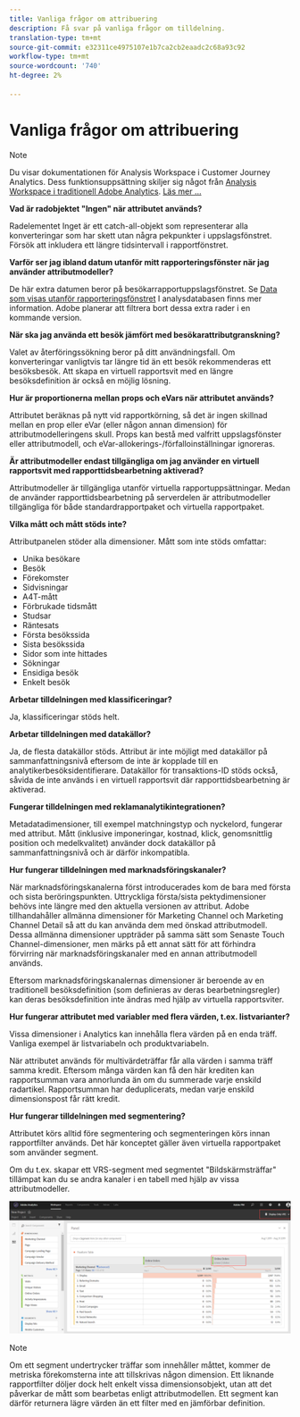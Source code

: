 ```yaml
---
title: Vanliga frågor om attribuering
description: Få svar på vanliga frågor om tilldelning.
translation-type: tm+mt
source-git-commit: e32311ce4975107e1b7ca2cb2eaadc2c68a93c92
workflow-type: tm+mt
source-wordcount: '740'
ht-degree: 2%

---
```



# Vanliga frågor om attribuering

>[!NOTE]
>
>Du visar dokumentationen för Analysis Workspace i Customer Journey Analytics. Dess funktionsuppsättning skiljer sig något från [Analysis Workspace i traditionell Adobe Analytics](https://docs.adobe.com/content/help/en/analytics/analyze/analysis-workspace/home.html). [Läs mer …](/help/getting-started/cja-aa.md)

**Vad är radobjektet &quot;Ingen&quot; när attributet används?**

Radelementet Inget är ett catch-all-objekt som representerar alla konverteringar som har skett utan några pekpunkter i uppslagsfönstret. Försök att inkludera ett längre tidsintervall i rapportfönstret.

**Varför ser jag ibland datum utanför mitt rapporteringsfönster när jag använder attributmodeller?**

De här extra datumen beror på besökarrapportuppslagsfönstret. Se [Data som visas utanför rapporteringsfönstret](https://helpx.adobe.com/analytics/kb/data-appearing-outside-reporting-window.html) I analysdatabasen finns mer information. Adobe planerar att filtrera bort dessa extra rader i en kommande version.

**När ska jag använda ett besök jämfört med besökarattributgranskning?**

Valet av återföringssökning beror på ditt användningsfall. Om konverteringar vanligtvis tar längre tid än ett besök rekommenderas ett besöksbesök. Att skapa en virtuell rapportsvit med en längre besöksdefinition är också en möjlig lösning.

**Hur är proportionerna mellan props och eVars när attributet används?**

Attributet beräknas på nytt vid rapportkörning, så det är ingen skillnad mellan en prop eller eVar (eller någon annan dimension) för attributmodelleringens skull. Props kan bestå med valfritt uppslagsfönster eller attributmodell, och eVar-allokerings-/förfalloinställningar ignoreras.

**Är attributmodeller endast tillgängliga om jag använder en virtuell rapportsvit med rapporttidsbearbetning aktiverad?**

Attributmodeller är tillgängliga utanför virtuella rapportuppsättningar. Medan de använder rapporttidsbearbetning på serverdelen är attributmodeller tillgängliga för både standardrapportpaket och virtuella rapportpaket.

**Vilka mått och mått stöds inte?**

Attributpanelen stöder alla dimensioner. Mått som inte stöds omfattar:

* Unika besökare
* Besök
* Förekomster
* Sidvisningar
* A4T-mått
* Förbrukade tidsmått
* Studsar
* Räntesats
* Första besökssida
* Sista besökssida
* Sidor som inte hittades
* Sökningar
* Ensidiga besök
* Enkelt besök

**Arbetar tilldelningen med klassificeringar?**

Ja, klassificeringar stöds helt.

**Arbetar tilldelningen med datakällor?**

Ja, de flesta datakällor stöds. Attribut är inte möjligt med datakällor på sammanfattningsnivå eftersom de inte är kopplade till en analytikerbesöksidentifierare. Datakällor för transaktions-ID stöds också, såvida de inte används i en virtuell rapportsvit där rapporttidsbearbetning är aktiverad.

**Fungerar tilldelningen med reklamanalytikintegrationen?**

Metadatadimensioner, till exempel matchningstyp och nyckelord, fungerar med attribut. Mått (inklusive imponeringar, kostnad, klick, genomsnittlig position och medelkvalitet) använder dock datakällor på sammanfattningsnivå och är därför inkompatibla.

**Hur fungerar tilldelningen med marknadsföringskanaler?**

När marknadsföringskanalerna först introducerades kom de bara med första och sista beröringspunkten. Uttryckliga första/sista pektydimensioner behövs inte längre med den aktuella versionen av attribut. Adobe tillhandahåller allmänna dimensioner för Marketing Channel och Marketing Channel Detail så att du kan använda dem med önskad attributmodell. Dessa allmänna dimensioner uppträder på samma sätt som Senaste Touch Channel-dimensioner, men märks på ett annat sätt för att förhindra förvirring när marknadsföringskanaler med en annan attributmodell används.

Eftersom marknadsföringskanalernas dimensioner är beroende av en traditionell besöksdefinition (som definieras av deras bearbetningsregler) kan deras besöksdefinition inte ändras med hjälp av virtuella rapportsviter.

**Hur fungerar attributet med variabler med flera värden, t.ex. listvarianter?**

Vissa dimensioner i Analytics kan innehålla flera värden på en enda träff. Vanliga exempel är listvariabeln och produktvariabeln.

När attributet används för multivärdeträffar får alla värden i samma träff samma kredit. Eftersom många värden kan få den här krediten kan rapportsumman vara annorlunda än om du summerade varje enskild radartikel. Rapportsumman har deduplicerats, medan varje enskild dimensionspost får rätt kredit.

**Hur fungerar tilldelningen med segmentering?**

Attributet körs alltid före segmentering och segmenteringen körs innan rapportfilter används. Det här konceptet gäller även virtuella rapportpaket som använder segment.

Om du t.ex. skapar ett VRS-segment med segmentet &quot;Bildskärmsträffar&quot; tillämpat kan du se andra kanaler i en tabell med hjälp av vissa attributmodeller.

![Virtuell rapportsvit som endast visas](assets/vrs-aiq-example.png)

>[!NOTE]
>
>Om ett segment undertrycker träffar som innehåller måttet, kommer de metriska förekomsterna inte att tillskrivas någon dimension. Ett liknande rapportfilter döljer dock helt enkelt vissa dimensionsobjekt, utan att det påverkar de mått som bearbetas enligt attributmodellen. Ett segment kan därför returnera lägre värden än ett filter med en jämförbar definition.
